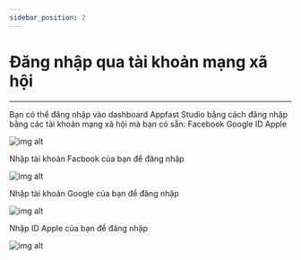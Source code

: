 ```yaml
---
sidebar_position: 2
---
```


# Đăng nhập qua tài khoản mạng xã hội

---

Bạn có thể đăng nhập vào dashboard  Appfast Studio bằng cách đăng nhập bằng các tài khoản mạng xã hội mà bạn có sẵn:
Facebook
Google
ID Apple

![img alt](/img/start/sign-in/200507-dang-nhap-vao-appfast-08.jpg)

Nhập tài khoản Facbook của bạn để đăng nhập

![img alt](/img/start/sign-in/200507-dang-nhap-vao-appfast-09.jpg)

Nhập tài khoản Google của bạn để đăng nhập

![img alt](/img/start/sign-in/200507-dang-nhap-vao-appfast-10.jpg)

Nhập ID Apple của bạn để đăng nhập

![img alt](/img/start/sign-in/200507-dang-nhap-vao-appfast-11.jpg)
